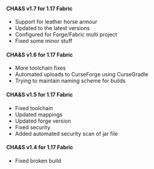 #### **CHA&S v1.7 for 1.17 Fabric**  
* Support for leather horse armour  
* Updated to the latest versions  
* Configured for Forge/Fabric multi project  
* Fixed some minor stuff  

#### **CHA&S v1.6 for 1.17 Fabric**  
* More toolchain fixes
* Automated uploads to CurseForge using CurseGradle
* Trying to maintain naming scheme for builds

#### **CHA&S v1.5 for 1.17 Fabric**  
* Fixed toolchain
* Updated mappings
* Updated forge version
* Fixed security
* Added automated security scan of jar file

#### **CHA&S v1.4 for 1.17 Fabric**  
* Fixed broken build